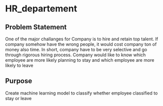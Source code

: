 # HR_departement
## Problem Statement
One of the major challanges for Company is to hire and retain top talent. If company somehow have the wrong people, it would cost company ton of money also time. 
In short, company have to be very selective and go through rigorous hiring process. Company would like to know which employee are more likely planning to stay and which employee are more likely to leave
## Purpose
Create machine learning model to classify whether employee classified to stay or leave

